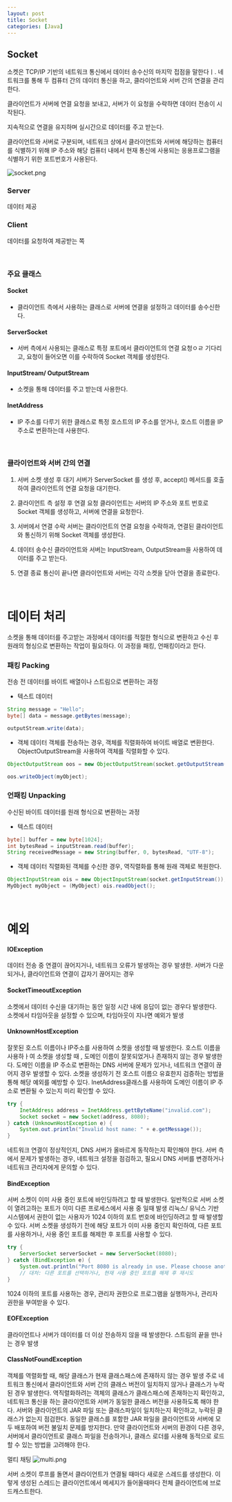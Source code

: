 ```yaml
---
layout: post
title: Socket
categories: [Java]
---
```



## Socket
소켓은 TCP/IP 기반의 네트워크 통신에서 데이터 송수신의 마지막 접점을 말한다ㅣ.
네트워크를 통해 두 컴퓨터 간의 데이터 통신을 하고, 클라이언트와 서버 간의 연결을 관리한다.

클라이언트가 서버에 연결 요청을 보내고, 서버가 이 요청을 수락하면 데이터 전송이 시작된다.

지속적으로 연결을 유지하며 실시간으로 데이터를 주고 받는다.

클라이언트와 서버로 구분되며, 네트워크 상에서 클라이언트와 서버에 해당하는 컴퓨터를 식별하기 위해 IP 주소와 
해당 컴퓨터 내에서 현재 통신에 사용되는 응용프로그램을 식별하기 위한 포트번호가 사용된다.

![socket.png](https://github.com/user-attachments/assets/5ee55c98-b46c-433a-9f66-1285d9a1372e)
### Server
데이터 제공

### Client
데이터를 요청하여 제공받는 쪽

<br>


### 주요 클래스
#### Socket
- 클라이언트 측에서 사용하는 클래스로 서버에 연결을 설정하고 데이터를 송수신한다.

#### ServerSocket
- 서버 측에서 사용되는 클래스로 특정 포트에서 클라이언트의 연결 요청ㅇㄹ 기다리고, 요청이 들어오면 이를 수락하여
Socket 객체를 생성한다.

#### InputStream/ OutputStream
- 소켓을 통해 데이터를 주고 받는데 사용한다.

#### InetAddress
- IP 주소를 다루기 위한 클래스로 특정 호스트의 IP 주소를 얻거나, 호스트 이름을 IP 주소로 변환하는데 사용한다.


<br>


### 클라이언트와 서버 간의 연결
1. 서버 소켓 생성 후 대기
   서버가 ServerSocket 를 생성 후, accept() 메서드를 호출하여 클라이언트의 연결 요청을 대기한다.

2. 클라이언트 측 설정 후 연결 요청
   클라이언트는 서버의 IP 주소와 포트 번호로 Socket 객체를 생성하고, 서버에 연결을 요청한다.
   
3. 서버에서 연결 수락
   서버는 클라이언트의 연결 요청을 수락하과, 연결된 클라이언트와 통신하기 위해 Socket 객체를 생성한다.
   
4. 데이터 송수신
   클라이언트와 서버는 InputStream, OutputStream을 사용하여 데이터를 주고 받는다.

5. 연결 종료
   통신이 끝나면 클라이언트와 서버는 각각 소켓을 닫아 연결을 종료한다.


<br>


# 데이터 처리
소켓을 통해 데이터를 주고받는 과정에서 데이터를 적절한 형식으로 변환하고 수신 후 원래의 형싱으로 변환하는 작업이 필요하다.
이 과정을 패킹, 언패킹이라고 한다.

### 패킹 Packing
전송 전 데이터를 바이트 배열이나 스트림으로 변환하는 과정  
- 텍스트 데이터
```java
String message = "Hello";
byte[] data = message.getBytes(message);

outputStream.write(data);
```
- 객체 데이터
객체를 전송하는 경우, 객체를 직렬화하여 바이트 배열로 변환한다.  
ObjectOutputStream을 사용하여 객체를 직렬화할 수 있다.
```java
ObjectOutputStream oos = new ObjectOutputStream(socket.getOutputStream());

oos.writeObject(myObject);
```

### 언패킹 Unpacking
수신된 바이트 데이터를 원래 형식으로 변환하는 과정
- 텍스트 데이터
```java
byte[] buffer = new byte[1024];
int bytesRead = inputStream.read(buffer);
String receivedMessage = new String(buffer, 0, bytesRead, "UTF-8");
```

- 객체 데이터 
직렬화된 객체를 수신한 경우, 역직렬화를 통해 원래 객체로 복원한다.
```java
ObjectInputStream ois = new ObjectInputStream(socket.getInputStream());
MyObject myObject = (MyObject) ois.readObject();
```

<br>


# 예외
#### IOException
 데이터 전송 중 연결이 끊어지거나, 네트워크 오류가 발생하는 경우 발생한.
 서버가 다운되거나, 클라이언트와 연결이 갑자기 끊어지는 경우

#### SocketTimeoutException
 소켓에서 데이터 수신을 대기하는 동안 일정 시간 내에 응답이 없는 경우다 발생한다.  
 소켓에서 타임아웃을 설정할 수 있으며, 타임아웃이 지나면 예외가 발생

#### UnknownHostException
 잘못된 호스트 이름이나 IP주소를 사용하여 소켓을 생성할 때 발생한다.
 호스트 이름을 사용하ㅏ여 소켓을 생성할 때 , 도메인 이름이 잘못되었거나 존재하지 않는 경우 발생한다.
 도메인 이름을 IP 주소로 변환하는 DNS 서버에 문제가 있거나, 네트워크 연결이 끊어지 경우 발생할 수 있다.
 소켓을 생성하기 전 호스트 이름으 유효한지 검증하는 방법을 통해 해당 예외를 예방할 수 있다.
 InetAddress클래스를 사용하여 도메인 이름이 IP 주소로 변환될 수 있는지 미리 확인할 수 있다.
```java
try {
    InetAddress address = InetAddress.gettByteName("invalid.com");
    Socket socket = new Socket(address, 8080);
} catch (UnknownHostException e) {
    System.out.println("Invalid host name: " + e.getMessage());
}
```
 네트워크 연결이 정상적인지, DNS 서버가 올바르게 동작하는지 확인해야 한다.
 서버 측에서 문제가 발생하는 경우, 네트워크 설정을 점검하고, 필요시 DNS 서버를 변경하거나 네트워크 관리자에게 문의할 수 있다.

#### BindException 
 서버 소켓이 이미 사용 중인 포트에 바인딩하려고 할 때 발생한다.
 일반적으로 서버 소켓이 열려고하는 포트가 이미 다른 프로세스에서 사용 중 일때 발생
 리눅스/ 유닉스 기반 시스템에서 권한이 없는 사용자가 1024 이하의 포트 번호에 바인딩하려고 할 때 발생할 수 있다.
 서버 소켓을 생성하기 전에 해당 포트가 이미 사용 중인지 확인하여, 다른 포트를 사용하거나, 사용 중인 포트를 해제한 후 포트를 사용할 수 있다.
```java
try {
    ServerSocket serverSocket = new ServerSocket(8080);
} catch (BindException e) {
    System.out.println("Port 8080 is already in use. Please choose another port.");
    // 대처: 다른 포트를 선택하거나, 현재 사용 중인 포트를 해제 후 재시도
}
```
 1024 이하의 포트를 사용하는 경우, 관리자 권한으로 프로그램을 실행하거나, 관리자 권한을 부여받을 수 있다.


#### EOFException
 클라이언트나 서버가 데이터를 더 이상 전송하지 않을 때 발생한다.
 스트림의 끝을 만나는 경우 발생

#### ClassNotFoundException
 객체를 역렬화할 때, 해당 클래스가 현재 클래스패스에 존재하지 않는 경우 발생
 주로 네트워크 통신에서 클라이언트와 서버 간의 클래스 버전이 일치하지 않거나 클래스가 누락된 경우 발생한다.
 역직렬화하려는 객체의 클래스가 클래스패스에 존재하는지 확인하고, 네트워크 통신을 하는 클라이언트와 서버가
동일한 클래스 버전을 사용하도록 해야 한다.
 서버와 클라이언트의 JAR 파일 또는 클래스파일이 일치하는지 확인하고, 누락된 클래스가 없는지 점검한다.
 동일한 클래스를 포함한 JAR 파일을 클라이언트와 서버에 모두 배포하여 버전 불일치 문제를 방지한다.
 만약 클라이언트와 서버의 환경이 다른 경우, 서버에서 클라이언트로 클래스 파일을 전송하거나, 
  클래스 로더를 사용해 동적으로 로드할 수 있는 방법을 고려해야 한다.



멀티 채팅
![multi.png](https://github.com/user-attachments/assets/cac5f24b-2938-4931-a823-4906bd41c9b4)

서버 소켓이 루프를 돌면서 클라이언트가 연결될 때마다 새로운 스레드를 생성한다.
이렇게 생성된 스레드는 클라이언트에서 메세지가 들어올때마다 전체 클라이언트에 브로드캐스트한다.

```java


```


